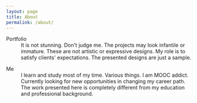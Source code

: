 ```yaml
---
layout: page
title: About
permalink: /about/
---
```



<div class="row">
<div class="col-xs-9">


<dl class="dl-horizontal about">
<dt >Portfolio</dt>
<dd>It is not stunning. Don't
judge me. The projects may look infantile or immature. These are
not artistic or expressive designs. My role is to satisfy
clients' expectations. The presented designs are just a sample.</dd>

</dl>
<dl class="dl-horizontal about">   <dt>  Me </dt>
<dd>I learn and study most of my time. Various
things. I am MOOC addict. Currently looking for new
opportunities in changing my career path. The work presented
here is completely different from my education and
professional background.   </dd></dl>
</div>
</div>
